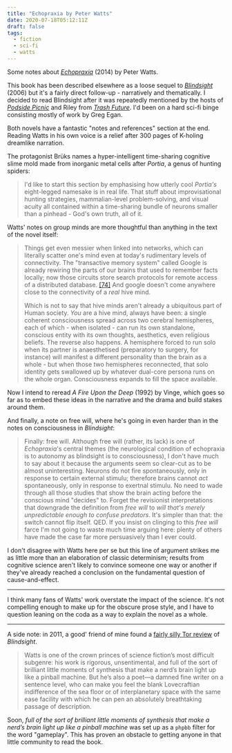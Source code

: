 ```yaml
---
title: "Echopraxia by Peter Watts"
date: 2020-07-18T05:12:11Z
draft: false
tags:
  - fiction
  - sci-fi
  - watts
---
```


Some notes about [_Echopraxia_](https://www.librarything.com/work/14603863) (2014) by Peter Watts.

This book has been described elsewhere as a loose sequel to [_Blindsight_](librarything.com/work/1333265) (2006) but it's a fairly direct follow-up - narratively and thematically. I decided to read Blindsight after it was repeatedly mentioned by the hosts of [_Podside Picnic_](https://twitter.com/podsidep?lang=en) and Riley from [_Trash Future_](https://trashfuturepodcast.podbean.com/). I'd been on a hard sci-fi binge consisting mostly of work by Greg Egan.

Both novels have a fantastic "notes and references" section at the end. Reading Watts in his own voice is a relief after 300 pages of K-holing dreamlike narration.

The protagonist Brüks names a hyper-intelligent time-sharing cognitive slime mold made from inorganic metal cells after _Portia_, a genus of hunting spiders:

> I'd like to start this section by emphasising how utterly cool _Portia's_ eight-legged namesake is in real life. That stuff about improvisational hunting strategies, mammalian-level problem-solving, and visual acuity all contained within a time-sharing bundle of neurons smaller than a pinhead - God's own truth, all of it.

Watts' notes on group minds are more thoughtful than anything in the text of the novel itself:

> Things get even messier when linked into networks, which can literally scatter one's mind even at today's rudimentary levels of connectivity. The "transactive memory system" called Google is already rewiring the parts of our brains that used to remember facts locally; now those circuits store search protocols for remote access of a distributed database. [[74]](https://science.sciencemag.org/content/333/6043/776.full) And google doesn't come anywhere close to the connectivity of a _real_ hive mind.
>
> Which is not to say that hive minds aren't already a ubiquitous part of Human society. _You_ are a hive mind, always have been: a single coherent consciousness spread across two cerebral hemispheres, each of which - when isolated - can run its own standalone, conscious entity with its own thoughts, aesthetics, even religious beliefs. The reverse also happens. A hemisphere forced to run solo when its partner is anaesthetised (preparatory to surgery, for instance) will manifest a different personality than the brain as a whole - but when those two hemispheres reconnected, that solo identity gets swallowed up by whatever dual-core persona runs on the whole organ. Consciousness expands to fill the space available.

Now I intend to reread _A Fire Upon the Deep_ (1992) by Vinge, which goes so far as to embed these ideas in the narrative and the drama and build stakes around them.

And finally, a note on free will, where he's going in even harder than in the notes on consciousness in _Blindsight_:

> Finally: free will. Although free will (rather, its lack) is one of _Echopraxia_'s central themes (the neurological condition of echopraxia is to autonomy as blindsight is to consciousness), I don't have much to say about it because the arguments seem so clear-cut as to be almost uninteresting. Neurons do not fire spontaneously, only in response to certain external stimulu; therefore brains cannot _act_ spontaneously, only in response to exertnal stimulu. No need to wade through all those studies that show the brain acting before the conscious mind "decides" to. Forget the revisionist interpretations that downgrade the definition from _free will_ to _will that's merely unpredictable enough to confuse predators_. It's simpler than that: the switch cannot flip itself. QED. If you insist on clinging to this _free will_ farce I'm not going to waste much time arguing here: plenty of others have made the case far more persuasively than I ever could.

I don't disagree with Watts here per se but this line of argument strikes me as little more than an elaboration of classic determinism; results from cognitive science aren't likely to convince someone one way or another if they've already reached a conclusion on the fundamental question of cause-and-effect.

---

I think many fans of Watts' work overstate the impact of the science. It's not compelling enough to make up for the obscure prose style, and I have to question leaning on the coda as a way to explain the novel as a whole.

---

A side note: in 2011, a good' friend of mine found a [fairly silly Tor review](https://www.tor.com/2011/03/03/best-sff-novels-of-the-decade-an-appreciation-of-blindsight/comment-page-1/) of _Blindsight_.

>  Watts is one of the crown princes of science fiction’s most difficult subgenre: his work is rigorous, unsentimental, and full of the sort of brilliant little moments of synthesis that make a nerd’s brain light up like a pinball machine. But he’s also a poet—a damned fine writer on a sentence level, who can make you feel the blank Lovecraftian indifference of the sea floor or of interplanetary space with the same ease facility with which he can pen an absolutely breathtaking passage of description.

Soon, _full of the sort of brilliant little moments of synthesis that make a nerd’s brain light up like a pinball machine_ was set up as a `phpbb` filter for the word "gameplay". This has proven an obstacle to getting anyone in that little community to read the book.


